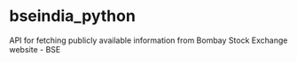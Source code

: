 # bseindia_python
API for fetching publicly available information from Bombay Stock Exchange website - BSE
